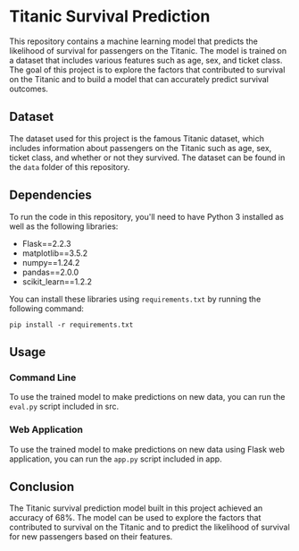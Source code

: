 # Titanic Survival Prediction

This repository contains a machine learning model that predicts the likelihood of survival for passengers on the Titanic. The model is trained on a dataset that includes various features such as age, sex, and ticket class. The goal of this project is to explore the factors that contributed to survival on the Titanic and to build a model that can accurately predict survival outcomes.

## Dataset

The dataset used for this project is the famous Titanic dataset, which includes information about passengers on the Titanic such as age, sex, ticket class, and whether or not they survived. The dataset can be found in the `data` folder of this repository.

## Dependencies

To run the code in this repository, you'll need to have Python 3 installed as well as the following libraries:

- Flask==2.2.3
- matplotlib==3.5.2
- numpy==1.24.2
- pandas==2.0.0
- scikit_learn==1.2.2

You can install these libraries using `requirements.txt` by running the following command:

```pip install -r requirements.txt```

## Usage
### Command Line 

To use the trained model to make predictions on new data, you can run the `eval.py` script included in src.

### Web Application

To use the trained model to make predictions on new data using Flask web application, you can run the `app.py` script included in app.

## Conclusion

The Titanic survival prediction model built in this project achieved an accuracy of 68%. The model can be used to explore the factors that contributed to survival on the Titanic and to predict the likelihood of survival for new passengers based on their features.

